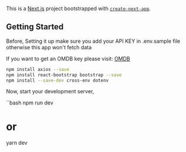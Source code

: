 This is a [Next.js](https://nextjs.org/) project bootstrapped with [`create-next-app`](https://github.com/vercel/next.js/tree/canary/packages/create-next-app).

## Getting Started
Before, Setting it up make sure you add your API KEY in .env.sample file
otherwise this app won't fetch data

If you want to get an OMDB key please visit:
[OMDB](http://www.omdbapi.com/)

```bash
npm install axios --save
npm install react-bootstrap bootstrap --save
npm install --save-dev cross-env dotenv
```

Now, start your development server,

``bash
npm run dev
# or
yarn dev
```